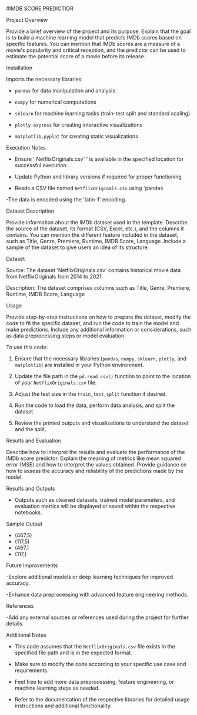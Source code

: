 #IMDB SCORE PREDICTIOR 

Project Overview

Provide a brief overview of the project and its purpose. Explain that the goal is to build a machine learning model that predicts IMDb scores based on specific features. You can mention that IMDb scores are a measure of a movie's popularity and critical reception, and the predictor can be used to estimate the potential score of a movie before its release.





Installation



Imports the necessary libraries:

   - `pandas` for data manipulation and analysis

   - `numpy` for numerical computations

   - `sklearn` for machine learning tasks (train-test split and standard scaling)

   - `plotly.express` for creating interactive visualizations

   - `matplotlib.pyplot` for creating static visualizations

Execution Notes

- Ensure ' NetflixOriginals.csv' ' is available in the specified location for successful execution.

- Update Python and library versions if required for proper functioning

- Reads a CSV file named `NetflixOriginals.csv` using `pandas

-The data is encoded using the 'latin-1' encoding.

Dataset Description

Provide information about the IMDb dataset used in the template. Describe the source of the dataset, its format (CSV, Excel, etc.), and the columns it contains. You can mention the different feature included in the dataset, such as Title, Genre, Premiere, Runtime, IMDB Score, Language .Include a sample of the dataset to give users an idea of its structure.

Dataset

Source:  The dataset 'NetflixOriginals.csv' contains historical movie data from NetflixOriginals from 2014 to 2021

 Description: The dataset comprises columns such as Title, Genre, Premiere, Runtime, IMDB Score, Language

Usage

 Provide step-by-step instructions on how to prepare the dataset, modify the code to fit the specific dataset, and run the code to train the model and make predictions. Include any additional information or considerations, such as data preprocessing steps or model evaluation.

To use this code:

1. Ensure that the necessary libraries (`pandas`, `numpy`, `sklearn`, `plotly`, and `matplotlib`) are installed in your Python environment.

2. Update the file path in the `pd.read_csv()` function to point to the location of your `NetflixOriginals.csv` file.

3. Adjust the test size in the `train_test_split` function if desired.

4. Run the code to load the data, perform data analysis, and split the dataset.

5. Review the printed outputs and visualizations to understand the dataset and the split.

 Results and Evaluation

Describe how to interpret the results and evaluate the performance of the IMDb score predictor. Explain the meaning of metrics like mean squared error (MSE) and how to interpret the values obtained. Provide guidance on how to assess the accuracy and reliability of the predictions made by the model.

Results and Outputs

- Outputs such as cleaned datasets, trained model parameters, and evaluation metrics will be displayed or saved within the respective notebooks.

Sample Output
- (467,5)
- (117,5)
- (467,)
- (117,)



 Future Improvements

  -Explore additional models or deep learning techniques for improved accuracy.

  -Enhance data preprocessing with advanced feature engineering methods.



 References

 -Add any external sources or references used during the project for further details.

Additional Notes

- This code assumes that the `NetflixOriginals.csv` file exists in the specified file path and is in the expected format.

- Make sure to modify the code according to your specific use case and requirements.

- Feel free to add more data preprocessing, feature engineering, or machine learning steps as needed.

- Refer to the documentation of the respective libraries for detailed usage instructions and additional functionality.

